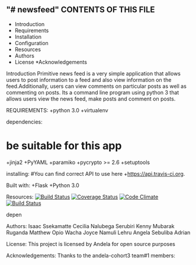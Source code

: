 "# newsfeed" 
CONTENTS OF THIS FILE
---------------------
   
 * Introduction
 * Requirements
 * Installation
 * Configuration
 * Resources
 * Authors
 * License
 *Acknowledgements
 
 
Introduction
 Primitive news feed is a very simple application that allows users to post 
information to a feed and also view information on the feed.Additionally, 
users can view comments on particular posts as well as commenting on posts. 
Its a command line program using python 3 that allows users view the news feed,
make posts and comment on posts.

REQUIREMENTS:
 +python 3.0
 +virtualenv
 
 dependencies:
 # be suitable for this app
 +jinja2
 +PyYAML
 +paramiko
 +pycrypto >= 2.6
 +setuptools
 

installing:
#You can find correct API to use here 
 +https://api.travis-ci.org.

Built with:
+Flask
+Python 3.0

Resources:
[![Build Status](https://travis-ci.org/CeciliaCaroline/newsfeed.svg?branch=master)](https://travis-ci.org/CeciliaCaroline/newsfeed) 
[![Coverage Status](https://coveralls.io/repos/CeciliaCaroline/newsfeed/badge.svg?branch=master)](https://coveralls.io/r/CeciliaCaroline/newsfeed?branch=master)
[![Code Climate](https://codeclimate.com/github/cloudfoundry/membrane.png)](https://codeclimate.com/github/cloudfoundry/membrane)
  [![Build Status](https://travis-ci.org/cloudfoundry/membrane.png)](https://travis-ci.org/cloudfoundry/membrane)
  
  depen
  
Authors:
Isaac Ssekamatte
Cecilia Nalubega
Serubiri Kenny
Mubarak Ruganda
Matthew Opio Wacha
Joyce Namuli
Lehru Angela
Sebuliba Adrian

License:
This project is licensed by Andela for open source purposes

Acknowledgements:
Thanks to the andela-cohort3 team#1 members: